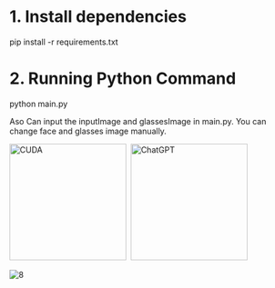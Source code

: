 # 1. Install dependencies

pip install -r requirements.txt

# 2. Running Python Command

python main.py

Aso Can input the inputImage and glassesImage in main.py.
You can change face and glasses image manually.

<div>
  <img src="https://user-images.githubusercontent.com/121934188/229859377-c0eb9c16-22a0-4aa0-bb66-040ffce5964e.jpg" title="CUDA" alt="CUDA" width="205" height="205"/>&nbsp;
  <img src="https://user-images.githubusercontent.com/121934188/234782575-07e95b90-42c9-4c7c-b681-3cd8249a2a2a.jpg" title="ChatGPT" alt="ChatGPT" width="205" height="205"/>&nbsp;
</div>

![8]()
